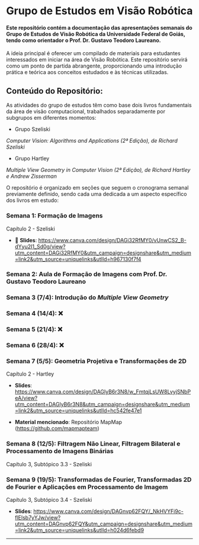 # Grupo de Estudos em Visão Robótica

#### Este repositório contém a documentação das apresentações semanais do Grupo de Estudos de Visão Robótica da Universidade Federal de Goiás, tendo como orientador o Prof. Dr. Gustavo Teodoro Laureano.

A ideia principal é oferecer um compilado de materiais para estudantes interessados em iniciar na área de Visão Robótica. Este repositório servirá como um ponto de partida abrangente, proporcionando uma introdução prática e teórica aos conceitos estudados e às técnicas utilizadas.


## Conteúdo do Repositório:

As atividades do grupo de estudos têm como base dois livros fundamentais da área de visão computacional, trabalhados separadamente por subgrupos em diferentes momentos:

- Grupo Szeliski

*Computer Vision: Algorithms and Applications (2ª Edição), de Richard Szeliski*

- Grupo Hartley

*Multiple View Geometry in Computer Vision (2ª Edição), de Richard Hartley e Andrew Zisserman*

O repositório é organizado em seções que seguem o cronograma semanal previamente definido, sendo cada uma dedicada a um aspecto específico dos livros em estudo:

### Semana 1: Formação de Imagens
Capítulo 2 - Szeliski

- 📑 **Slides**: https://www.canva.com/design/DAGi32RfMY0/vUnwCS2_B-dYyu2I1_Sd0g/view?utm_content=DAGi32RfMY0&utm_campaign=designshare&utm_medium=link2&utm_source=uniquelinks&utlId=h967130f7f4

### Semana 2: Aula de Formação de Imagens com Prof. Dr. Gustavo Teodoro Laureano

### Semana 3 (7/4): Introdução do *Multiple View Geometry*

### Semana 4 (14/4): ❌

### Semana 5 (21/4): ❌

### Semana 6 (28/4): ❌

### Semana 7 (5/5): Geometria Projetiva e Transformações de 2D
Capítulo 2 - Hartley

- **Slides**: https://www.canva.com/design/DAGlyB6r3N8/w_FmtqjLsUW8LvyjSNbPeA/view?utm_content=DAGlyB6r3N8&utm_campaign=designshare&utm_medium=link2&utm_source=uniquelinks&utlId=hc542fe47e1

- **Material mencionado**: Repositório MapMap (https://github.com/mapmapteam)

### Semana 8 (12/5): Filtragem Não Linear, Filtragem Bilateral e Processamento de Imagens Binárias
Capítulo 3, Subtópico 3.3 - Szeliski

### Semana 9 (19/5): Transformadas de Fourier, Transformadas 2D de Fourier e Aplicações em Processamento de Imagem 
Capítulo 3, Subtópico 3.4 - Szeliski

- **Slides**: https://www.canva.com/design/DAGnvp62FQY/_NkHVYFi9c-flElsb7yYJw/view?utm_content=DAGnvp62FQY&utm_campaign=designshare&utm_medium=link2&utm_source=uniquelinks&utlId=h024d6febd9

---
